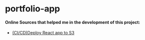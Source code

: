 # portfolio-app






<h4>Online Sources that helped me in the development of this project: </h4>

<ul>
  <li><a href="https://sharathvignesh.medium.com/ci-cd-deploy-react-app-to-aws-s3-using-github-actions-3f6d77783190">(CI/CD)Deploy React app to S3</a></li>
</ul>
